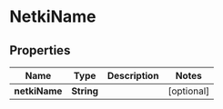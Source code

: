 
# NetkiName

## Properties
Name | Type | Description | Notes
------------ | ------------- | ------------- | -------------
**netkiName** | **String** |  |  [optional]



